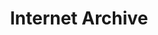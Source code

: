 ---
blog: https://blog.archive.org/
facebook: https://www.facebook.com/internetnetarchive/
font:
  name: Rotis Semi Serif Bold 65
  myfonts: http://www.myfonts.com/fonts/mti/rotis-semi-serif/bold-65/
github: internetarchive
logohandle: archive
sort: internet_archive
title: Internet Archive
twitter: internetarchive
website: https://archive.org/
wikipedia: https://en.wikipedia.org/wiki/Internet_Archive
---